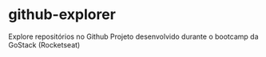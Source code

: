 # github-explorer
Explore repositórios no Github
Projeto desenvolvido durante o bootcamp da GoStack (Rocketseat)
